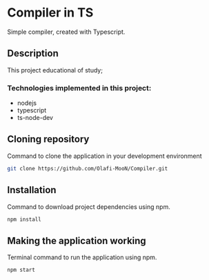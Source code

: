 # Compiler in TS
Simple compiler, created with Typescript.

## Description
This project educational of study;

### Technologies implemented in this project:
- nodejs
- typescript
- ts-node-dev

## Cloning repository
Command to clone the application in your development environment
```bash
git clone https://github.com/Olafi-MooN/Compiler.git
```

## Installation
Command to download project dependencies using npm.
```bash
npm install
```

## Making the application working
Terminal command to run the application using npm.
```bash
npm start
```